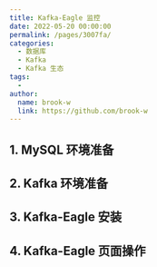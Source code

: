 ```yaml
---
title: Kafka-Eagle 监控
date: 2022-05-20 00:00:00
permalink: /pages/3007fa/
categories:
  - 数据库
  - Kafka
  - Kafka 生态
tags:
  - 
author: 
  name: brook-w
  link: https://github.com/brook-w
---
```


## 1. MySQL 环境准备

## 2. Kafka 环境准备


## 3. Kafka-Eagle 安装

## 4. Kafka-Eagle 页面操作